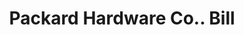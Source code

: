 ---
doi: 10.7916/D8G74RVM
date_other: '1890'
date_other_textual: 1890-1899
form: printed ephemera
genre:
- Invoices
name:
- Packard Hardware Co.
object_in_context_url: https://biggert.cul.columbia.edu/items/view/ave_biggert_01369
subject_hierarchical_geographic:
- Greenville, Pennsylvania, United States
subject_name:
- Packard Hardware Co.
title: Packard Hardware Co.. Bill
sort_title: Packard Hardware Co.. Bill
call_number: ave_biggert_01369
coordinates:
- 41.405,-80.38666666666667
pid: ave_biggert_01369
identifiers: ave_biggert_01369
canvas_id: ldpd:396630
permalink: "/items/ave_biggert_01369/"
layout: iiif-image-page
---